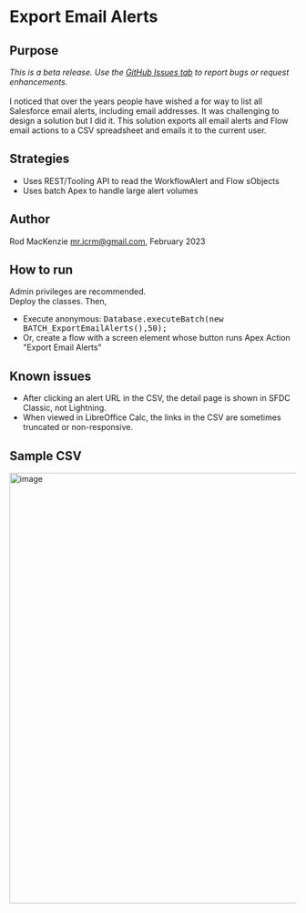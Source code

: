 # Export Email Alerts
## Purpose
*This is a beta release. Use the [GitHub Issues tab](https://github.com/50471736/Export_Email_Alerts/issues) to report bugs or request enhancements.*
<br><br>I noticed that over the years people have wished a for way to list all Salesforce email alerts, including email addresses. It was challenging to design a solution but I did it. This solution exports all email alerts and Flow email actions to a CSV spreadsheet and emails it to the current user.
## Strategies
- Uses REST/Tooling API to read the WorkflowAlert and Flow sObjects
- Uses batch Apex to handle large alert volumes
## Author
Rod MacKenzie mr.jcrm@gmail.com, February 2023
## How to run
Admin privileges are recommended.
<br>Deploy the classes. Then,
- Execute anonymous: <tt>Database.executeBatch(new BATCH_ExportEmailAlerts(),50);</tt>
- Or, create a flow with a screen element whose button runs Apex Action "Export Email Alerts"
## Known issues
- After clicking an alert URL in the CSV, the detail page is shown in SFDC Classic, not Lightning.
- When viewed in LibreOffice Calc, the links in the CSV are sometimes truncated or non-responsive.
## Sample CSV
<img width="756" alt="image" src="https://user-images.githubusercontent.com/16543260/233123459-26b59b2a-66a1-4492-8ccd-dbac840f2b1d.png">
